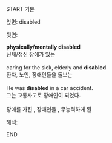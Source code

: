 START
기본

앞면:
disabled


뒷면:
<div><b>physically/mentally disabled</b> </div>신체/정신 장애가 있는<br><br><div>caring for the sick, elderly and <b>disabled</b> </div><div>환자, 노인, 장애인들을 돌보는</div><div><br></div><div><div>He was <strong>disabled</strong> in a car accident. </div><div><div>그는 교통사고로 장애인이 되었다.</div></div></div><br>장애를 가진 , 장애인들 , 무능력하게 된<br>


해석:

END
